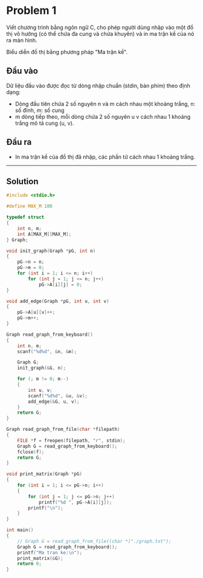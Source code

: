 # Problem 1

Viết chương trình bằng ngôn ngữ C, cho phép người dùng nhập vào một đồ thị vô hướng (có thể chứa đa cung và chứa khuyên) và in ma trận kề của nó ra màn hình.

Biểu diễn đồ thị bằng phương pháp "Ma trận kề".

## Đầu vào

Dữ liệu đầu vào được đọc từ dòng nhập chuẩn (stdin, bàn phím) theo định dạng:

- Dòng đầu tiên chứa 2 số nguyên n và m cách nhau một khoảng trắng, n: số đỉnh, m: số cung
- m dòng tiếp theo, mỗi dòng chứa 2 số nguyên u v cách nhau 1 khoảng trắng mô tả cung (u, v).

## Đầu ra

- In ma trận kề của đồ thị đã nhập, các phần tử cách nhau 1 khoảng trắng.

---

## Solution

```c
#include <stdio.h>

#define MAX_M 100

typedef struct
{
    int n, m;
    int A[MAX_M][MAX_M];
} Graph;

void init_graph(Graph *pG, int n)
{
    pG->n = n;
    pG->m = 0;
    for (int i = 1; i <= n; i++)
        for (int j = 1; j <= n; j++)
            pG->A[i][j] = 0;
}

void add_edge(Graph *pG, int u, int v)
{
    pG->A[u][v]++;
    pG->m++;
}

Graph read_graph_from_keyboard()
{
    int n, m;
    scanf("%d%d", &n, &m);

    Graph G;
    init_graph(&G, n);

    for (; m != 0; m--)
    {
        int u, v;
        scanf("%d%d", &u, &v);
        add_edge(&G, u, v);
    }
    return G;
}

Graph read_graph_from_file(char *filepath)
{
    FILE *f = freopen(filepath, "r", stdin);
    Graph G = read_graph_from_keyboard();
    fclose(f);
    return G;
}

void print_matrix(Graph *pG)
{
    for (int i = 1; i <= pG->n; i++)
    {
        for (int j = 1; j <= pG->n; j++)
            printf("%d ", pG->A[i][j]);
        printf("\n");
    }
}

int main()
{
    // Graph G = read_graph_from_file((char *)"./graph.txt");
    Graph G = read_graph_from_keyboard();
    printf("Ma tran ke:\n");
    print_matrix(&G);
    return 0;
}
```
